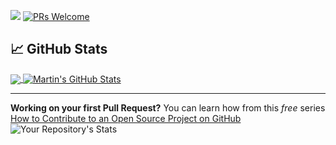 <a href="https://github.com/qasimabdullah404"><img src="https://img.shields.io/badge/Hello%20-Peeps!!!-blue.svg"/></a>
[![PRs Welcome](https://img.shields.io/badge/PRs-welcome-brightgreen.svg?style=flat-square)](http://makeapullrequest.com)

## &#x1f4c8; GitHub Stats

<a href="https://github.com/qasimabdullah404/qasimabdullah404">
  <img align="center" src="https://github-readme-stats.vercel.app/api/top-langs/?username=qasimabdullah404&hide=java,html,tex&title_color=ffffff&text_color=c9cacc&icon_color=2bbc8a&bg_color=1d1f21&langs_count=3" />
</a>
<a href="https://github.com/qasimabdullah404/qasimabdullah404">
  <img align="center" src="https://github-readme-stats.vercel.app/api?username=qasimabdullah404&show_icons=true&line_height=27&count_private=true&title_color=ffffff&text_color=c9cacc&icon_color=2bbc8a&bg_color=1d1f21" alt="Martin's GitHub Stats" />
</a>

---
**Working on your first Pull Request?** You can learn how from this *free* series [How to Contribute to an Open Source Project on GitHub](https://kcd.im/pull-request)
![Your Repository's Stats](https://github-readme-stats.vercel.app/api?username=qasimabdullah404&show_icons=true)
